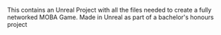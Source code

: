 This contains an Unreal Project with all the files needed to create a fully networked MOBA Game.
Made in Unreal as part of a bachelor's honours project
